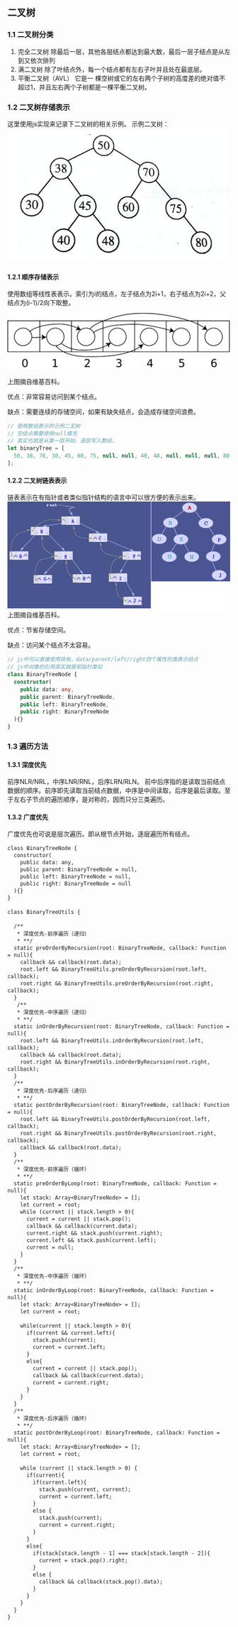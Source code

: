 ## 二叉树

### 1.1 二叉树分类
1. 完全二叉树 除最后一层，其他各层结点都达到最大数，最后一层子结点是从左到又依次排列
2. 满二叉树  除了叶结点外，每一个结点都有左右子叶并且处在最底层。
3. 平衡二叉树（AVL） 它是一 棵空树或它的左右两个子树的高度差的绝对值不超过1，并且左右两个子树都是一棵平衡二叉树。

### 1.2 二叉树存储表示

这里使用js实现来记录下二叉树的相关示例。
示例二叉树：
![示例用二叉树](../imgs/binaryTree.jpg)

#### 1.2.1 顺序存储表示

使用数组等线性表表示。索引为i的结点，左子结点为2i+1，右子结点为2i+2，父结点为(i-1)/2向下取整。

![数组表示的二叉树](../imgs/Binary_tree_in_array.png)

上图摘自维基百科。

优点：非常容易访问到某个结点。

缺点：需要连续的存储空间，如果有缺失结点，会造成存储空间浪费。

``` javascript
// 使用数组表示的示例二叉树
// 空结点需要使用null填充
// 其实也就是从第一层开始，逐层写入数组，
let binaryTree = [
  50, 38, 70, 30, 45, 60, 75, null, null, 40, 48, null, null, null, 80
];
```

#### 1.2.2 二叉树链表表示

链表表示在有指针或者类似指针结构的语言中可以很方便的表示出来。
![链表表示的二叉树](../imgs/3clb.jpg)
上图摘自维基百科。

优点：节省存储空间。

缺点：访问某个结点不太容易。

``` typescript
// js中可以直接使用具有，data/parent/left/right四个属性的类表示结点
// js中对象的引用其实就是和指针类似
class BinaryTreeNode {
  constructor(
    public data: any,
    public parent: BinaryTreeNode,
    public left: BinaryTreeNode,
    public right: BinaryTreeNode
  ){}
}
```

### 1.3 遍历方法

#### 1.3.1 深度优先

前序NLR/NRL，中序LNR/RNL，后序LRN/RLN。
前中后序指的是读取当前结点数据的顺序。前序即先读取当前结点数据，中序是中间读取，后序是最后读取。至于左右子节点的遍历顺序，是对称的，因而只分三类遍历。

#### 1.3.2 广度优先

广度优先也可说是层次遍历。即从根节点开始，逐层遍历所有结点。

```
class BinaryTreeNode {
  constructor(
    public data: any,
    public parent: BinaryTreeNode = null,
    public left: BinaryTreeNode = null,
    public right: BinaryTreeNode = null
  ){}
}

class BinaryTreeUtils {

  /**
   * 深度优先-前序遍历（递归）
   * **/
  static preOrderByRecursion(root: BinaryTreeNode, callback: Function = null){
    callback && callback(root.data);
    root.left && BinaryTreeUtils.preOrderByRecursion(root.left, callback);
    root.right && BinaryTreeUtils.preOrderByRecursion(root.right, callback);
  }
   /**
   * 深度优先-中序遍历（递归）
   * **/
  static inOrderByRecursion(root: BinaryTreeNode, callback: Function = null){
    root.left && BinaryTreeUtils.inOrderByRecursion(root.left, callback);
    callback && callback(root.data);
    root.right && BinaryTreeUtils.inOrderByRecursion(root.right, callback);
  }
  /**
   * 深度优先-后序遍历（递归）
   * **/
  static postOrderByRecursion(root: BinaryTreeNode, callback: Function = null){
    root.left && BinaryTreeUtils.postOrderByRecursion(root.left, callback);
    root.right && BinaryTreeUtils.postOrderByRecursion(root.right, callback);
    callback && callback(root.data);
  }
  /**
   * 深度优先-前序遍历（循环）
   * **/
  static preOrderByLoop(root: BinaryTreeNode, callback: Function = null){
    let stack: Array<BinaryTreeNode> = [];
    let current = root;
    while (current || stack.length > 0){
      current = current || stack.pop();
      callback && callback(current.data);
      current.right && stack.push(current.right);
      current.left && stack.push(current.left);
      current = null;
    }
  }
  /**
   * 深度优先-中序遍历（循环）
   * **/
  static inOrderByLoop(root: BinaryTreeNode, callback: Function = null){
    let stack: Array<BinaryTreeNode> = [];
    let current = root;

    while(current || stack.length > 0){
      if(current && current.left){
        stack.push(current);
        current = current.left;
      }
      else{
        current = current || stack.pop();
        callback && callback(current.data);
        current = current.right;
      }
    }
  }
  /**
   * 深度优先-后序遍历（循环）
   * **/
  static postOrderByLoop(root: BinaryTreeNode, callback: Function = null){
    let stack: Array<BinaryTreeNode> = [];
    let current = root;

    while (current || stack.length > 0) {
      if(current){
        if(current.left){
          stack.push(current, current);
          current = current.left;
        }
        else {
          stack.push(current);
          current = current.right;
        }
      }
      else{
        if(stack[stack.length - 1] === stack[stack.length - 2]){
          current = stack.pop().right;
        }
        else {
          callback && callback(stack.pop().data);
        }
      }
    }
  }
}
```


